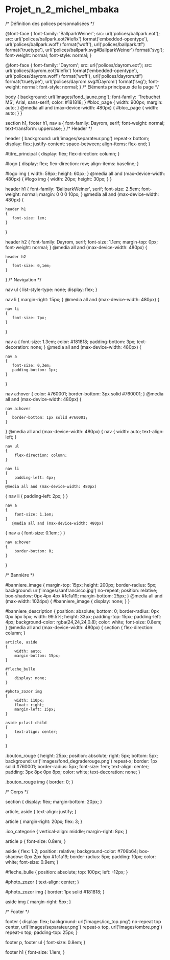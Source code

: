# Projet_n_2_michel_mbaka
/* Définition des polices personnalisées */

@font-face
{
    font-family: 'BallparkWeiner';
    src: url('polices/ballpark.eot');
    src: url('polices/ballpark.eot?#iefix') format('embedded-opentype'),
         url('polices/ballpark.woff') format('woff'),
         url('polices/ballpark.ttf') format('truetype'),
         url('polices/ballpark.svg#BallparkWeiner') format('svg');
    font-weight: normal;
    font-style: normal;
}

@font-face
{
    font-family: 'Dayrom';
    src: url('polices/dayrom.eot');
    src: url('polices/dayrom.eot?#iefix') format('embedded-opentype'),
         url('polices/dayrom.woff') format('woff'),
         url('polices/dayrom.ttf') format('truetype'),
         url('polices/dayrom.svg#Dayrom') format('svg');
    font-weight: normal;
    font-style: normal;
}
/* Eléments principaux de la page */

body
{
    background: url('images/fond_jaune.png');
    font-family: 'Trebuchet MS', Arial, sans-serif;
    color: #181818;
}
#bloc_page
{
    width: 900px;
    margin: auto;
}
@media all and (max-device-width: 480px)
{
    #bloc_page
    {
        width: auto;
    }
}

section h1, footer h1, nav a
{
    font-family: Dayrom, serif;
    font-weight: normal;
    text-transform: uppercase;
}
/* Header */

header
{
    background: url('images/separateur.png') repeat-x bottom;
    display: flex;
    justify-content: space-between;
    align-items: flex-end;
}

#titre_principal
{
    display: flex;
    flex-direction: column;
}

#logo
{
    display: flex;
    flex-direction: row;
    align-items: baseline;
}

#logo img
{
    width: 59px;
    height: 60px;
}
@media all and (max-device-width: 480px)
{
   #logo img
    {
        width: 20px;
        height: 30px;
    } 
}

header h1
{
    font-family: 'BallparkWeiner', serif;
    font-size: 2.5em;
    font-weight: normal;
    margin: 0 0 0 10px;
}
@media all and (max-device-width: 480px)
{

    header h1
    {
       font-size: 1em;
    }
}

header h2
{
    font-family: Dayrom, serif;
    font-size: 1.1em;
    margin-top: 0px;
    font-weight: normal;
}
@media all and (max-device-width: 480px)
{

    header h2
    {
       font-size: 0,1em;
    }
}
/* Navigation */

nav ul
{
    list-style-type: none;
    display: flex;
}

nav li
{
    margin-right: 15px;
}
@media all and (max-device-width: 480px)
{

    nav li
    {
       font-size: 7px;
    }
}

nav a
{
    font-size: 1.3em;
    color: #181818;
    padding-bottom: 3px;
    text-decoration: none;
}
@media all and (max-device-width: 480px)
{

    nav a
    {
       font-size: 0,3em;
       padding-bottom: 1px;
    }
}


nav a:hover
{
    color: #760001;
    border-bottom: 3px solid #760001;
}
@media all and (max-device-width: 480px)
{

    nav a:hover
    {
       border-bottom: 1px solid #760001;
    }
}
@media all and (max-device-width: 480px)
{
    nav
    {
        width: auto;
        text-align: left;
    }
    
    nav ul
    {
        flex-direction: column;
    }

    nav li
    {
        padding-left: 4px;
    }
    @media all and (max-device-width: 480px)
{
    nav li
    {
        padding-left: 2px;
    }
}
    
    
    nav a
    {
        font-size: 1.1em;
    }
       @media all and (max-device-width: 480px)
{
    nav a
    {
        font-size: 0.1em;
    }
}
    
    nav a:hover
    {
        border-bottom: 0;
    }
}

/* Bannière */

#banniere_image
{
    margin-top: 15px;
    height: 200px;
    border-radius: 5px;
    background: url('images/sanfrancisco.jpg') no-repeat;
    position: relative;
    box-shadow: 0px 4px 4px #1c1a19;
    margin-bottom: 25px;
}
@media all and (max-width: 1024px)
{
    #banniere_image
    {
        display: none;
    }
}

#banniere_description
{
    position: absolute;
    bottom: 0;
    border-radius: 0px 0px 5px 5px;
    width: 99.5%;
    height: 33px;
    padding-top: 15px;
    padding-left: 4px;
    background-color: rgba(24,24,24,0.8);
    color: white;
    font-size: 0.8em;  
}
@media all and (max-device-width: 480px)
{
    section
    {
        flex-direction: column;
    }

    article, aside
    {
        width: auto;
        margin-bottom: 15px;
    }
    
    #fleche_bulle
    {
        display: none;
    }
    
    #photo_zozor img
    {
        width: 110px;
        float: right;
        margin-left: 15px;
    }
    
    aside p:last-child
    {
        text-align: center;
    }
}

.bouton_rouge
{
    height: 25px;
    position: absolute;
    right: 5px;
    bottom: 5px;
    background: url('images/fond_degraderouge.png') repeat-x;
    border: 1px solid #760001;
    border-radius: 5px;
    font-size: 1em;
    text-align: center;
    padding: 3px 8px 0px 8px;
    color: white;
    text-decoration: none;
}

.bouton_rouge img
{
    border: 0;
}

/* Corps */

section
{
    display: flex;
    margin-bottom: 20px;
}

article, aside
{
    text-align: justify;
}

article
{
    margin-right: 20px;
    flex: 3;
}

.ico_categorie
{
    vertical-align: middle;
    margin-right: 8px;
}

article p
{
    font-size: 0.8em;
}

aside
{
    flex: 1.2;
    position: relative;
    background-color: #706b64;
    box-shadow: 0px 2px 5px #1c1a19;
    border-radius: 5px;
    padding: 10px;
    color: white;
    font-size: 0.9em;
}

#fleche_bulle
{
    position: absolute;
    top: 100px;
    left: -12px;
}

#photo_zozor
{
    text-align: center;
}

#photo_zozor img
{
    border: 1px solid #181818;
}

aside img
{
    margin-right: 5px;
}

/* Footer */

footer
{
    display: flex;
    background:  url('images/ico_top.png') no-repeat top center, url('images/separateur.png') repeat-x top, url('images/ombre.png') repeat-x top;
    padding-top: 25px;
}

footer p, footer ul
{
    font-size: 0.8em;
}

footer h1
{
    font-size: 1.1em;
}


